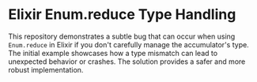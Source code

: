 # Elixir Enum.reduce Type Handling

This repository demonstrates a subtle bug that can occur when using `Enum.reduce` in Elixir if you don't carefully manage the accumulator's type. The initial example showcases how a type mismatch can lead to unexpected behavior or crashes. The solution provides a safer and more robust implementation.